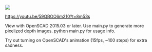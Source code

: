 ![](./animated.gif)

https://youtu.be/59QBOO6m210?t=8m53s

View with OpenSCAD 2015.03 or later. Use main.py to generate more pixelized depth images. python main.py for usage info.

Try out turning on OpenSCAD's animation (15fps, ~100 steps) for extra sadness.